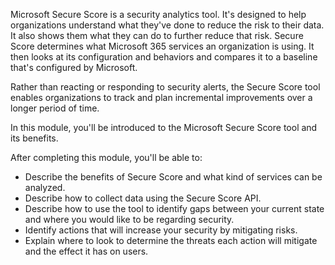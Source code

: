Microsoft Secure Score is a security analytics tool. It's designed to help organizations understand what they've done to reduce the risk to their data. It also shows them what they can do to further reduce that risk. Secure Score determines what Microsoft 365 services an organization is using. It then looks at its configuration and behaviors and compares it to a baseline that's configured by Microsoft.

Rather than reacting or responding to security alerts, the Secure Score tool enables organizations to track and plan incremental improvements over a longer period of time.

In this module, you'll be introduced to the Microsoft Secure Score tool and its benefits.

After completing this module, you'll be able to:

 -  Describe the benefits of Secure Score and what kind of services can be analyzed.
 -  Describe how to collect data using the Secure Score API.
 -  Describe how to use the tool to identify gaps between your current state and where you would like to be regarding security.
 -  Identify actions that will increase your security by mitigating risks.
 -  Explain where to look to determine the threats each action will mitigate and the effect it has on users.

